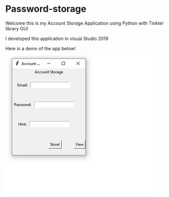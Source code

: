 # Password-storage

Welcome this is my Account Storage Application using Python with Tinkter library GUI

I developed this application in visual Studio 2019

Here is a demo of the app below!

![](emailstorage.gif)
